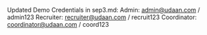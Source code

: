 Updated Demo Credentials in sep3.md:
Admin: admin@udaan.com / admin123
Recruiter: recruiter@udaan.com / recruit123
Coordinator: coordinator@udaan.com / coord123

